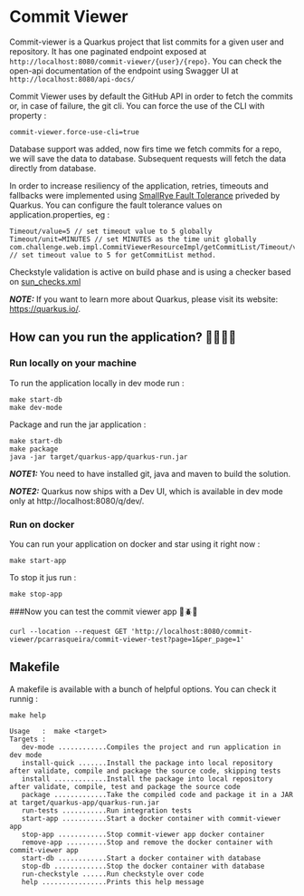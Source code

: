 # Commit Viewer 

Commit-viewer is a Quarkus project that list commits for a given user and repository. 
It has one paginated endpoint exposed at
`http://localhost:8080/commit-viewer/{user}/{repo}`. 
You can check the open-api documentation of the endpoint using Swagger UI at `http://localhost:8080/api-docs/`

Commit Viewer uses by default the GitHub API in order to fetch the commits or, in case of failure, the git cli. 
You can force the use of the CLI with property :
```
commit-viewer.force-use-cli=true
```
Database support was added, now firs time we fetch commits for a repo, we will save the data to database. Subsequent requests
will fetch the data directly from database.


In order to increase resiliency of the application, retries, timeouts and fallbacks were implemented using [SmallRye Fault Tolerance](https://github.com/smallrye/smallrye-fault-tolerance/)
priveded by Quarkus. You can configure the fault tolerance values on application.properties, eg :
```
Timeout/value=5 // set timeout value to 5 globally
Timeout/unit=MINUTES // set MINUTES as the time unit globally
com.challenge.web.impl.CommitViewerResourceImpl/getCommitList/Timeout/value=5 // set timeout value to 5 for getCommitList method.
```

Checkstyle validation is active on build phase and is using a checker based on [sun_checks.xml](https://github.com/checkstyle/checkstyle/blob/master/src/main/resources/sun_checks.xml)

**_NOTE:_**  If you want to learn more about Quarkus, please visit its website: https://quarkus.io/.

## How can you run the application? 🏃🏻‍♂️💨

### Run locally on your machine

To run the application locally in dev mode run :
```shell script
make start-db
make dev-mode
```

Package and run the jar application :
```shell script
make start-db
make package
java -jar target/quarkus-app/quarkus-run.jar
```

**_NOTE1:_**  You need to have installed git, java and maven to build the solution.

**_NOTE2:_** Quarkus now ships with a Dev UI, which is available in dev mode only at http://localhost:8080/q/dev/.

### Run on docker

You can run your application on docker and star using it right now :
```shell script
make start-app
```
To stop it jus run :
```shell script
make stop-app
```

###Now you can test the commit viewer app 🚨🪲👀
```shell script
curl --location --request GET 'http://localhost:8080/commit-viewer/pcarrasqueira/commit-viewer-test?page=1&per_page=1'
```
## Makefile
A makefile is available with a bunch of helpful options. You can check it runnig :

```script
make help

Usage   :  make <target>
Targets :
   dev-mode ............Compiles the project and run application in dev mode
   install-quick .......Install the package into local repository after validate, compile and package the source code, skipping tests
   install .............Install the package into local repository after validate, compile, test and package the source code
   package .............Take the compiled code and package it in a JAR at target/quarkus-app/quarkus-run.jar
   run-tests ...........Run integration tests
   start-app ...........Start a docker container with commit-viewer app
   stop-app ............Stop commit-viewer app docker container
   remove-app ..........Stop and remove the docker container with commit-viewer app
   start-db ............Start a docker container with database
   stop-db .............Stop the docker container with database
   run-checkstyle ......Run checkstyle over code
   help ................Prints this help message
```
